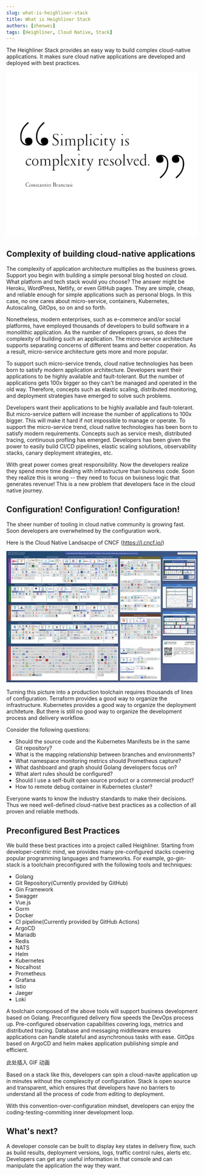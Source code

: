 ```yaml
---
slug: what-is-heighliner-stack
title: What is Heighliner Stack
authors: [zhenwei]
tags: [Heighliner, Cloud Native, Stack]
---
```



The Heighliner Stack provides an easy way to build complex cloud-native applications.
It makes sure cloud native applications are developed and deployed with best practices.

![simplicity](simplicity.jpeg)

## Complexity of building cloud-native applications

The complexity of application architecture multiplies as the business grows. Support you begin with building a simple personal blog hosted on cloud. What platform and tech stack would you choose? The answer might be Heroku, WordPress, Netlify, or even GitHub pages. They are simple, cheap, and reliable enough for simple applications such as personal blogs. In this case, no one cares about micro-service, containers, Kubernetes, Autoscaling, GitOps, so on and so forth.

Nonetheless, modern enterprises, such as e-commerce and/or social platforms, have employed thousands of developers to build software in a monolithic application. As the number of developers grows, so does the complexity of building such an application. The micro-service architecture supports separating concerns of different teams and better cooperation. As a result, micro-service architecture gets more and more popular.

To support such micro-service trends, cloud native technologies has been born to satisfy modern application architecture. Developers want their applications to be highly available and fault-tolerant. But the number of applications gets 100x bigger so they can't be managed and operated in the old way. Therefore, concepts such as elastic scaling, distributed monitoring, and deployment strategies have emerged to solve such problems.

Developers want their applications to be highly available and fault-tolerant. But micro-service pattern will increase the number of applications to 100x bigger. This will make it hard if not impossible to manage or operate. To support the micro-service trend, cloud native technologies has been born to satisfy modern requirements. Concepts such as service mesh, distributed tracing, continuous profling has emerged. Developers has been given the power to easily build CI/CD pipelines, elastic scaling solutions, observability stacks, canary deployment strategies, etc.

With great power comes great responsibility. Now the developers realize they spend more time dealing with infrastructure than buisness code. Soon they realize this is wrong -- they need to focus on buisness logic that generates revenue! This is a new problem that developers face in the cloud native journey.

## Configuration! Configuration! Configuration!

The sheer number of tooling in cloud native community is growing fast. Soon developers are overwhelmed by the configuration work.

Here is the Cloud Native Landsacpe of CNCF (https://l.cncf.io/)

![simplicity](landscape-1024x702.jpeg)

Turning this picture into a production toolchain requires thousands of lines of configuration. Terraform provides a good way to organize the infrastructure. Kubernetes provides a good way to organize the deployment architeture. But there is still no good way to organize the development process and delivery workflow.

Consider the following questions:

- Should the source code and the Kubernetes Manifests be in the same Git repository?
- What is the mapping relationship between branches and  environments?
- What namespace monitoring metrics should Prometheus capture?
- What dashboard and graph should Golang developers focus on?
- What alert rules should be configured?
- Should I use a self-built open source product or a commercial product?
- How to remote debug container in Kubernetes cluster?

Everyone wants to know the industry standards to make their decisions. Thus we need well-defined cloud-native best practices as a collection of all proven and reliable methods.

## Preconfigured Best Practices

We build these best practices into a project called Heighliner. Starting from developer-centric mind, we provides many pre-configured stacks covering popular programming languages and frameworks. For example, go-gin-stack is a toolchain preconfigured with the following tools and techniques:

- Golang
- Git Repository(Currently provided by GitHub)
- Gin Framework
- Swagger
- Vue.js
- Gorm
- Docker
- CI pipeline(Currently provided by GitHub Actions)
- ArgoCD
- Mariadb
- Redis
- NATS
- Helm
- Kubernetes
- Nocalhost
- Prometheus
- Grafana
- Istio
- Jaeger
- Loki

A toolchain composed of the above tools will support business development based on Golang. Preconfigured delivery flow speeds the DevOps process up.
Pre-configured observation capabilities covering logs, metrics and distributed tracing.
Database and messaging middleware ensures applications can handle stateful and asynchronous tasks with ease.
GitOps based on ArgoCD and helm makes application publishing simple and efficient.

此处插入 GIF 动画

Based on a stack like this, developers can spin a cloud-navite application up in minutes without the complexcity of configuration. Stack is open source and transparent, which ensures that developers have no barriers to understand all the process of code from editing to deployment.

With this convention-over-configuration mindset, developers can enjoy the coding-testing-commiting inner development loop.

## What's next?

A developer console can be built to display key states in delivery flow, such as build results, deployment versions, logs, traffic control rules, alerts etc.
Developers can get any useful information in that console and can manipulate the application the way they want.